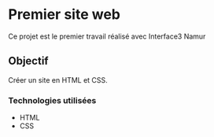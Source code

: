 # Premier site web
Ce projet est le premier travail réalisé avec Interface3 Namur

## Objectif
Créer un site en HTML et CSS.

### Technologies utilisées
* HTML
* CSS 

